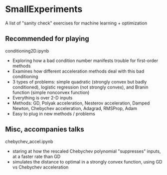 # SmallExperiments
A list of "sanity check" exercises for machine learning + optimization

## Recommended for playing
conditioning2D.ipynb
 - Exploring how a bad condition number manifests trouble for first-order methods
 - Examines how different acceleration methods deal with this bad conditioning
 - 3 types of problems: simple quadratic (strongly convex but badly conditioned), logistic regression (not strongly convex), and Branin function (simple nonconvex function)
 - Everything is over 2-D inputs
 - Methods: GD, Polyak acceleration, Nesterov acceleration, Damped Newton, Chebychev acceleration, Adagrad, RMSProp, Adam
 - Easy to plug in new methods / problems

## Misc, accompanies talks
chebychev_accel.ipynb
 - staring at how the rescaled Chebychev polynomial "suppresses" inputs, at a faster rate than GD
 - simulates the distance to optimal in a strongly convex function, using GD vs Chebychev acceleration
 
